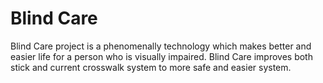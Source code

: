 # Blind Care

Blind Care project is a phenomenally technology which makes better and easier life for a person who is visually impaired.
Blind Care improves both stick and current crosswalk system to more safe and easier system.


